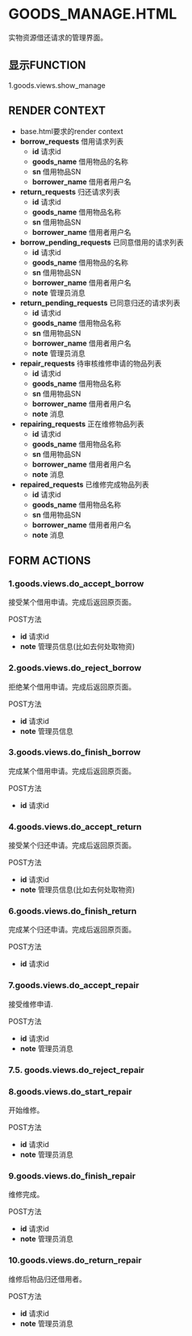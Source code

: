 # GOODS_MANAGE.HTML

实物资源借还请求的管理界面。

## 显示FUNCTION

1.goods.views.show_manage

## RENDER CONTEXT

+ base.html要求的render context
+ **borrow_requests** 借用请求列表
    - **id** 请求id
    - **goods_name** 借用物品的名称
    - **sn** 借用物品SN
    - **borrower_name** 借用者用户名
+ **return_requests** 归还请求列表
    - **id** 请求id
    - **goods_name** 借用物品名称
    - **sn** 借用物品SN
    - **borrower_name** 借用者用户名
+ **borrow_pending_requests** 已同意借用的请求列表
    - **id** 请求id
    - **goods_name** 借用物品的名称
    - **sn** 借用物品SN
    - **borrower_name** 借用者用户名
    - **note** 管理员消息
+ **return_pending_requests** 已同意归还的请求列表
    - **id** 请求id
    - **goods_name** 借用物品名称
    - **sn** 借用物品SN
    - **borrower_name** 借用者用户名
    - **note** 管理员消息
+ **repair_requests** 待审核维修申请的物品列表
    - **id** 请求id
    - **goods_name** 借用物品名称
    - **sn** 借用物品SN
    - **borrower_name** 借用者用户名
    - **note** 消息
+ **repairing_requests** 正在维修物品列表
    - **id** 请求id
    - **goods_name** 借用物品名称
    - **sn** 借用物品SN
    - **borrower_name** 借用者用户名
    - **note** 消息
+ **repaired_requests** 已维修完成物品列表
    - **id** 请求id
    - **goods_name** 借用物品名称
    - **sn** 借用物品SN
    - **borrower_name** 借用者用户名
    - **note** 消息

## FORM ACTIONS

### 1.goods.views.do_accept_borrow

接受某个借用申请。完成后返回原页面。

POST方法

+ **id** 请求id
+ **note** 管理员信息(比如去何处取物资)

### 2.goods.views.do_reject_borrow

拒绝某个借用申请。完成后返回原页面。

POST方法

+ **id** 请求id
+ **note** 管理员信息

### 3.goods.views.do_finish_borrow

完成某个借用申请。完成后返回原页面。

POST方法

+ **id** 请求id

### 4.goods.views.do_accept_return

接受某个归还申请。完成后返回原页面。

POST方法

+ **id** 请求id
+ **note** 管理员信息(比如去何处取物资)

### 6.goods.views.do_finish_return

完成某个归还申请。完成后返回原页面。

POST方法

+ **id** 请求id

### 7.goods.views.do_accept_repair

接受维修申请.

POST方法

+ **id** 请求id
+ **note** 管理员消息

### 7.5. goods.views.do_reject_repair

### 8.goods.views.do_start_repair

开始维修。

POST方法

+ **id** 请求id
+ **note** 管理员消息

### 9.goods.views.do_finish_repair

维修完成。

POST方法

+ **id** 请求id
+ **note** 管理员消息

### 10.goods.views.do_return_repair

维修后物品归还借用者。

POST方法

+ **id** 请求id
+ **note** 管理员消息
